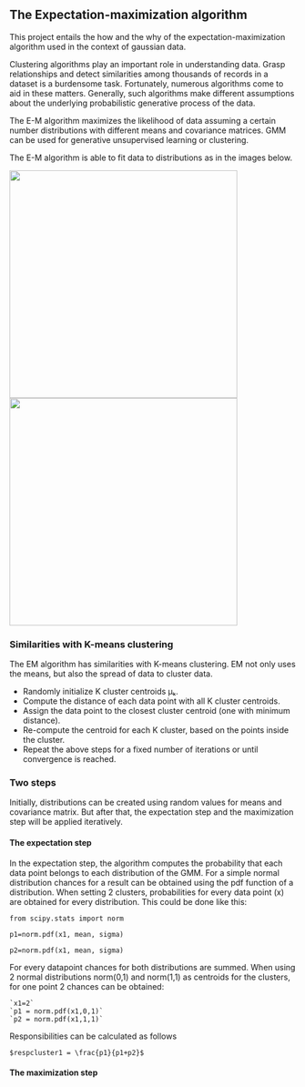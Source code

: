## The Expectation-maximization algorithm

This project entails the how and the why of the expectation-maximization algorithm used in the context of gaussian data. 

Clustering algorithms play an important role in understanding data. Grasp relationships and detect similarities among thousands of records in a dataset is a burdensome task. Fortunately, numerous algorithms come to aid in these matters. Generally, such algorithms make different assumptions about the underlying probabilistic generative process of the data.

The E-M algorithm maximizes the likelihood of data assuming a certain number distributions with different means and covariance matrices. GMM can be used for generative unsupervised learning or clustering. 

The E-M algorithm is able to fit data to distributions as in the images below.

<img src="https://github.com/user-attachments/assets/3010d96f-9ee0-4398-9ebb-26a3d68ed8de" width="400" >

<img src="https://github.com/user-attachments/assets/9e977c85-7298-4b2c-9d18-c6e4433eba92" width="400" >

### Similarities with  K-means clustering
The EM algorithm has similarities with K-means clustering. EM not only uses the means, but also the spread of data to cluster data.
* Randomly initialize K cluster centroids μₖ.
* Compute the distance of each data point with all K cluster centroids.
* Assign the data point to the closest cluster centroid (one with minimum distance).
* Re-compute the centroid for each K cluster, based on the points inside the cluster.
* Repeat the above steps for a fixed number of iterations or until convergence is reached.

### Two steps
Initially, distributions can be created using random values for means and covariance matrix. But after that, the expectation step and the maximization step will be applied iteratively.
#### The expectation step
In the expectation step, the algorithm computes the probability that each data point belongs to each distribution of the GMM.
For a simple normal distribution chances for a result can be obtained using the pdf function of a distribution. When setting 2 clusters, probabilities for every data point (x) are obtained for every distribution. This could be done like this:

  `from scipy.stats import norm`
  
  `p1=norm.pdf(x1, mean, sigma)`
  
  `p2=norm.pdf(x1, mean, sigma)`

For every datapoint chances for both distributions are summed.
When using 2 normal distributions norm(0,1) and norm(1,1) as centroids for the clusters, for one point 2 chances can be obtained:

    `x1=2`
    `p1 = norm.pdf(x1,0,1)`
    `p2 = norm.pdf(x1,1,1)`

Responsibilities can be calculated as follows

    $respcluster1 = \frac{p1}{p1+p2}$
  
    

#### The maximization step




